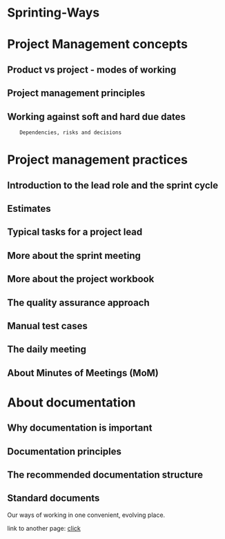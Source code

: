 # Sprinting-Ways

##

# Project Management concepts
## Product vs project - modes of working
## Project management principles
## Working against soft and hard due dates
        Dependencies, risks and decisions
# Project management practices
## Introduction to the lead role and the sprint cycle
## Estimates
## Typical tasks for a project lead
## More about the sprint meeting
## More about the project workbook
## The quality assurance approach
## Manual test cases
## The daily meeting
## About Minutes of Meetings (MoM)
# About documentation
## Why documentation is important
## Documentation principles
## The recommended documentation structure
## Standard documents

Our ways of working in one convenient, evolving place.

link to another page: [click](pages/example2.md)
